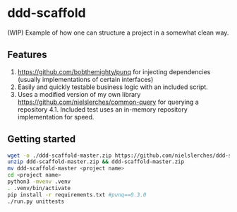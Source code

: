 # ddd-scaffold

(WIP) Example of how one can structure a project in a somewhat clean way.

## Features
1. https://github.com/bobthemighty/punq for injecting dependencies (usually implementations of certain interfaces)
2. Easily and quickly testable business logic with an included script.
3. Uses a modified version of my own library https://github.com/nielslerches/common-query for querying a repository
4.1. Included test uses an in-memory repository implementation for speed.

## Getting started
```bash
wget -o ./ddd-scaffold-master.zip https://github.com/nielslerches/ddd-scaffold/archive/master.zip
unzip ddd-scaffold-master.zip && ddd-scaffold-master.zip
mv ddd-scaffold-master <project name>
cd <project name>
python3 -mvenv .venv
. .venv/bin/activate
pip install -r requirements.txt #punq==0.3.0
./run.py unittests
```
